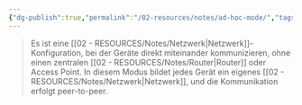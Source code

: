 ```yaml
---
{"dg-publish":true,"permalink":"/02-resources/notes/ad-hoc-mode/","tags":["netzwerk/wifi"],"updated":"2024-08-04T21:39:52.000+02:00"}
---
```


>Es ist eine [[02 - RESOURCES/Notes/Netzwerk\|Netzwerk]]-Konfiguration, bei der Geräte direkt miteinander kommunizieren, ohne einen zentralen [[02 - RESOURCES/Notes/Router\|Router]] oder Access Point. 
>In diesem Modus bildet jedes Gerät ein eigenes [[02 - RESOURCES/Notes/Netzwerk\|Netzwerk]], und die Kommunikation erfolgt peer-to-peer.
